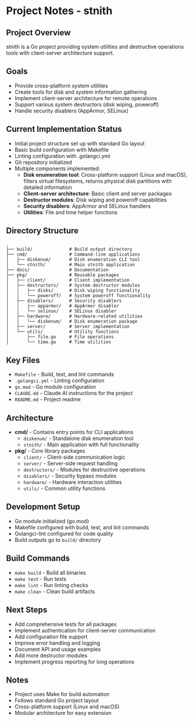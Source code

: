 # Project Notes - stnith

## Project Overview
stnith is a Go project providing system utilities and destructive operations tools with client-server architecture support.

## Goals
- Provide cross-platform system utilities
- Create tools for disk and system information gathering
- Implement client-server architecture for remote operations
- Support various system destructors (disk wiping, poweroff)
- Handle security disablers (AppArmor, SELinux)

## Current Implementation Status
- Initial project structure set up with standard Go layout
- Basic build configuration with Makefile
- Linting configuration with .golangci.yml
- Git repository initialized
- Multiple components implemented:
  - **Disk enumeration tool**: Cross-platform support (Linux and macOS), filters virtual filesystems, returns physical disk partitions with detailed information
  - **Client-server architecture**: Basic client and server packages
  - **Destructor modules**: Disk wiping and poweroff capabilities
  - **Security disablers**: AppArmor and SELinux handlers
  - **Utilities**: File and time helper functions

## Directory Structure
```
.
├── build/              # Build output directory
├── cmd/                # Command-line applications
│   ├── diskenum/       # Disk enumeration CLI tool
│   └── stnith/         # Main stnith application
├── docs/               # Documentation
├── pkg/                # Reusable packages
│   ├── client/         # Client implementation
│   ├── destructors/    # System destructor modules
│   │   ├── disks/      # Disk wiping functionality
│   │   └── poweroff/   # System poweroff functionality
│   ├── disablers/      # Security disablers
│   │   ├── apparmor/   # AppArmor disabler
│   │   └── selinux/    # SELinux disabler
│   ├── hardware/       # Hardware-related utilities
│   │   └── diskenum/   # Disk enumeration package
│   ├── server/         # Server implementation
│   └── utils/          # Utility functions
│       ├── file.go     # File operations
│       └── time.go     # Time utilities
```

## Key Files
- `Makefile` - Build, test, and lint commands
- `.golangci.yml` - Linting configuration
- `go.mod` - Go module configuration
- `CLAUDE.md` - Claude AI instructions for the project
- `README.md` - Project readme

## Architecture
- **cmd/** - Contains entry points for CLI applications
  - `diskenum/` - Standalone disk enumeration tool
  - `stnith/` - Main application with full functionality
- **pkg/** - Core library packages
  - `client/` - Client-side communication logic
  - `server/` - Server-side request handling
  - `destructors/` - Modules for destructive operations
  - `disablers/` - Security bypass modules
  - `hardware/` - Hardware interaction utilities
  - `utils/` - Common utility functions

## Development Setup
- Go module initialized (go.mod)
- Makefile configured with build, test, and lint commands
- Golangci-lint configured for code quality
- Build outputs go to `build/` directory

## Build Commands
- `make build` - Build all binaries
- `make test` - Run tests
- `make lint` - Run linting checks
- `make clean` - Clean build artifacts

## Next Steps
- Add comprehensive tests for all packages
- Implement authentication for client-server communication
- Add configuration file support
- Improve error handling and logging
- Document API and usage examples
- Add more destructor modules
- Implement progress reporting for long operations

## Notes
- Project uses Make for build automation
- Follows standard Go project layout
- Cross-platform support (Linux and macOS)
- Modular architecture for easy extension